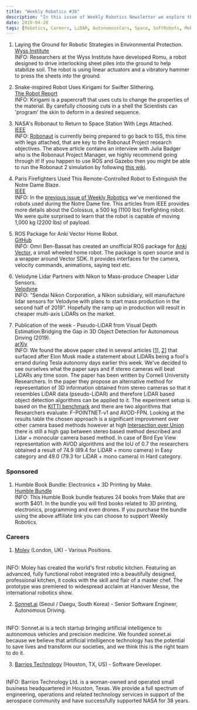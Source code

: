 ```yaml
---
title: "Weekly Robotics #36"
description: "In this issue of Weekly Robotics Newsletter we explore the hot topics of LiDARs, 3 different mobile robots and soft robotics. Enjoy!"
date: 2019-04-28
tags: [Robotics, Careers, LiDAR, AutonomousCars, Space, SoftRobots, MobileRobot, ROS]
---
```


1) Laying the Ground for Robotic Strategies in Environmental Protection.
<br>[Wyss Institute](https://wyss.harvard.edu/laying-the-ground-for-robotic-strategies-in-environmental-protection/)<br>
INFO: Researchers at the Wyss Institute have developed Romu, a robot designed to drive interlocking sheet piles into the ground to help stabilize soil. The robot is using linear actuators and a vibratory hammer to press the sheets into the ground.

2) Snake-inspired Robot Uses Kirigami for Swifter Slithering.
<br>[The Robot Report](https://www.therobotreport.com/snake-inspired-robot-uses-kirigami-for-swifter-slithering/)<br>
INFO: Kirigami is a papercraft that uses cuts to change the properties of the material. By carefully choosing cuts in a shell the Scientists can 'program' the skin to deform in a desired sequence.

3) NASA's Robonaut to Return to Space Station With Legs Attached.
<br>[IEEE](https://spectrum.ieee.org/automaton/robotics/space-robots/nasas-robonaut-to-return-to-iss-with-legs-attached)<br>
INFO: [Robonaut](https://robonaut.jsc.nasa.gov/R2/) is currently being prepared to go back to ISS, this time with legs attached, that are key to the Robonaut Project research objectives. The above article contains an interview with Julia Badger who is the Robonaut Project Manager, we highly recommend going through it! If you happen to use ROS and Gazebo then you might be able to run the Robonaut 2 simulation by following [this wiki](https://gitlab.com/nasa-jsc-robotics/robonaut2/wikis/R2%20Gazebo%20Simulation).

4) Paris Firefighters Used This Remote-Controlled Robot to Extinguish the Notre Dame Blaze.
<br>[IEEE](https://spectrum.ieee.org/automaton/robotics/industrial-robots/colossus-the-firefighting-robot-that-helped-save-notre-dame)<br>
INFO: In the [previous issue of Weekly Robotics](https://weeklyrobotics.com/weekly-robotics-35) we've mentioned the robots used during the Notre Dame fire. This articles from IEEE provides more details about the Colossus, a 500 kg (1100 lbs) firefighting robot. We were quite surprised to learn that the robot is capable of moving 1,000 kg (2200 lbs) of payload.

5) ROS Package for Anki Vector Home Robot.
<br>[GitHub](https://github.com/betab0t/vector_ros)<br>
INFO: Omri Ben-Bassat has created an unofficial ROS package for [Anki Vector](https://www.anki.com/en-us/vector), a small wheeled home robot. The package is open source and is a wrapper around Vector SDK. It provides interfaces for the camera, velocity commands, animations, saying text etc.

6) Velodyne Lidar Partners with Nikon to Mass-produce Cheaper Lidar Sensors.
<br>[Velodyne](https://velodynelidar.com/newsroom/velodyne-lidar-nikon-announce-manufacturing-agreement-for-mass-production-of-velodyne-lidar-sensors/)<br>
INFO: "Sendai Nikon Corporation, a Nikon subsidiary, will manufacture lidar sensors for Velodyne with plans to start mass production in the second half of 2019". Hopefully the ramp up in production will result in cheaper multi-axis LiDARs on the market.

7) Publication of the week - Pseudo-LiDAR from Visual Depth Estimation:Bridging the Gap in 3D Object Detection for Autonomous Driving (2019).
<br>[arXiv](https://arxiv.org/abs/1812.07179)<br>
INFO: We found the above paper cited in several articles [[1](https://www.therobotreport.com/researchers-back-teslas-non-lidar-approach-to-self-driving-cars/)], [2](https://gizmodo.com/elon-musk-was-right-cheap-cameras-could-replace-lidar-1834266742)] that surfaced after Elon Musk made a statement about LiDARs being a fool's errand during Tesla autonomy days earlier this week. We've decided to see ourselves what the paper says and if stereo cameras will beat LiDARs any time soon. The paper has been written by Cornell University Researchers. In the paper they propose an alternative method for representation of 3D information obtained from stereo cameras so that it resembles LiDAR data (pseudo-LiDAR) and therefore LiDAR based object detection algorithms can be applied to it. The experiment setup is based on the [KITTI benchmark](http://www.cvlibs.net/datasets/kitti/) and there are two algorithms that Researchers evaluate: F-POINTNET-v1 and AVOD-FPN. Looking at the results table the chosen approach is a significant improvement over other camera based methods however at high [Intersection over Union](https://www.pyimagesearch.com/2016/11/07/intersection-over-union-iou-for-object-detection/) there is still a high gap between stereo based method described and Lidar + monocular camera based method. In case of Bird Eye View representation with AVOD algorithms and the IoU of 0.7 the researchers obtained a result of 74.9 (89.4 for LiDAR + mono camera) in Easy category and 49.0 (79.3 for LiDAR + mono camera) in Hard category.

### Sponsored

1) Humble Book Bundle: Electronics + 3D Printing by Make.
<br>[Humble Bundle](https://www.humblebundle.com/books/electronics-3d-printing-make-books?partner=weeklyrobotics)<br>
INFO: This Humble Book bundle features 24 books from Make that are worth $401. In the bundle you will find books related to 3D printing, electronics, programming and even drones. If you purchase the bundle using the above affiliate link you can choose to support Weekly Robotics.

### Careers

1) [Moley](https://moleyrobotics.bamboohr.com/jobs/) (London, UK) - Various Positions.
<br>
INFO: Moley has created the world's first robotic kitchen. Featuring an advanced, fully functional robot integrated into a beautifully designed, professional kitchen, it cooks with the skill and flair of a master chef. The prototype was premiered to widespread acclaim at Hanover Messe, the international robotics show.

2) [Sonnet.ai](http://sonnet.ai/job01/) (Seoul / Daegu, South Korea) - Senior Software Engineer, Autonomous Driving.
<br>
INFO: Sonnet.ai is a tech startup bringing artificial intelligence to autonomous vehicles and precision medicine. We founded sonnet.ai because we believe that artificial intelligence technology has the potential to save lives and transform our societies, and we think this is the right team to do it.

3) [Barrios Technology](https://careers-barrios.icims.com/jobs/1460/software-developer/job?mobile=false&width=1020&height=500&bga=true&needsRedirect=false&jan1offset=60&jun1offset=120) (Houston, TX, US) - Software Developer.
<br>
INFO: Barrios Technology Ltd. is a woman-owned and operated small business headquartered in Houston, Texas. We provide a full spectrum of engineering, operations and related technology services in support of the aerospace community and have successfully supported NASA for 38 years.
